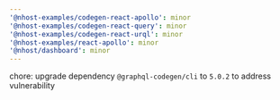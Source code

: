 ```yaml
---
'@nhost-examples/codegen-react-apollo': minor
'@nhost-examples/codegen-react-query': minor
'@nhost-examples/codegen-react-urql': minor
'@nhost-examples/react-apollo': minor
'@nhost/dashboard': minor
---
```


chore: upgrade dependency `@graphql-codegen/cli` to `5.0.2` to address vulnerability
